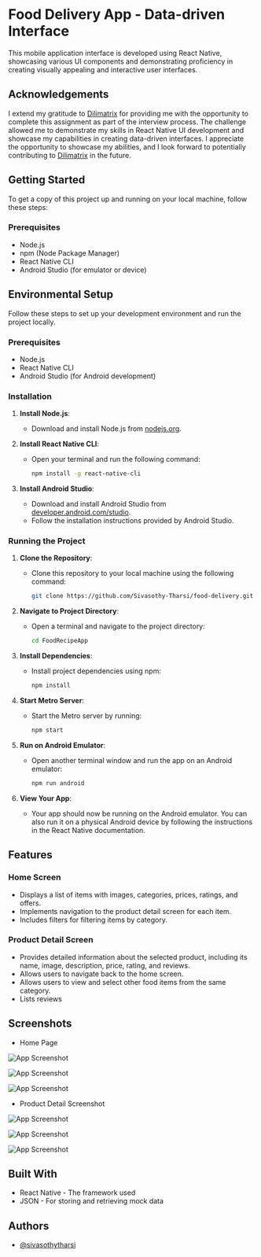 
# Food Delivery App - Data-driven Interface

This mobile application interface is developed using React Native, showcasing various UI components and demonstrating proficiency in creating visually appealing and interactive user interfaces.


## Acknowledgements

I extend my gratitude to [Dilimatrix]((https://www.dilimatrix.com/)) for providing me with the opportunity to complete this assignment as part of the interview process. The challenge allowed me to demonstrate my skills in React Native UI development and showcase my capabilities in creating data-driven interfaces. I appreciate the opportunity to showcase my abilities, and I look forward to potentially contributing to [Dilimatrix]((https://www.dilimatrix.com/)) in the future.



## Getting Started

To get a copy of this project up and running on your local machine, follow these steps:
### Prerequisites

- Node.js
- npm (Node Package Manager)
- React Native CLI
- Android Studio (for emulator or device)
## Environmental Setup

Follow these steps to set up your development environment and run the project locally.

### Prerequisites

- Node.js
- React Native CLI
- Android Studio (for Android development)

### Installation

1. **Install Node.js**: 
   - Download and install Node.js from [nodejs.org](https://nodejs.org/).
   
2. **Install React Native CLI**:
   - Open your terminal and run the following command:
     ```sh
     npm install -g react-native-cli
     ```

3. **Install Android Studio**:
   - Download and install Android Studio from [developer.android.com/studio](https://developer.android.com/studio).
   - Follow the installation instructions provided by Android Studio.

### Running the Project

1. **Clone the Repository**:
   - Clone this repository to your local machine using the following command:
     ```sh
     git clone https://github.com/Sivasothy-Tharsi/food-delivery.git
     ```
   
2. **Navigate to Project Directory**:
   - Open a terminal and navigate to the project directory:
     ```sh
     cd FoodRecipeApp
     ```
   
3. **Install Dependencies**:
   - Install project dependencies using npm:
     ```sh
     npm install
     ```
   
4. **Start Metro Server**:
   - Start the Metro server by running:
     ```sh
     npm start
     ```

5. **Run on Android Emulator**:
   - Open another terminal window and run the app on an Android emulator:
     ```sh
     npm run android
     ```

6. **View Your App**:
   - Your app should now be running on the Android emulator. You can also run it on a physical Android device by following the instructions in the React Native documentation.

## Features
### Home Screen
- Displays a list of items with images, categories, prices, ratings, and offers.
- Implements navigation to the product detail screen for each item.
- Includes filters for filtering items by category.

### Product Detail Screen
- Provides detailed information about the selected product, including its name, image, description, price, rating, and reviews.
- Allows users to navigate back to the home screen.
- Allows users to view and select other food items from the same category.
- Lists reviews 

## Screenshots

- Home Page

![App Screenshot](https://github.com/Sivasothy-Tharsi/EE5454_2024_22_CE/blob/master/HomeScreen.png?raw=true)

![App Screenshot](https://github.com/Sivasothy-Tharsi/EE5454_2024_22_CE/blob/master/productList.png?raw=true)

![App Screenshot](https://github.com/Sivasothy-Tharsi/EE5454_2024_22_CE/blob/master/categorySelection.png?raw=true)

- Product Detail Screenshot

![App Screenshot](https://github.com/Sivasothy-Tharsi/EE5454_2024_22_CE/blob/master/ProductDetail.png?raw=true)

![App Screenshot](https://github.com/Sivasothy-Tharsi/EE5454_2024_22_CE/blob/master/Review.png?raw=true)

![App Screenshot](https://github.com/Sivasothy-Tharsi/EE5454_2024_22_CE/blob/master/cupon.png?raw=true)
## Built With
- React Native - The framework used
- JSON - For storing and retrieving mock data
## Authors

- [@sivasothytharsi](https://github.com/Sivasothy-Tharsi)

